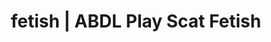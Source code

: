 ---
categories:
- Body Positivity
- Vintage Boudoir
- Inclusive Desire
- Digital Dominance
- Immersive Erotica
image: /assets/images/1747714273423.jpg
layout: post
schema:
  description: Premium adult content featuring ABDL Play, Scat Fetish. High-quality
    visuals with provocative themes.
  keywords:
  - Roleplay Fantasies
  - ABDL Play
  - Body Positivity
  - Self-Pleasure
  - E-Girl Erotica
  - Scat Fetish
  name: 1747714273423 | ABDL Play Scat Fetish
  type: VisualArtwork
seo:
  description: Featured content with premium Scat Fetish, ABDL Play. HD images available.
  keywords: Scat Fetish, ABDL Play
  og_image: /assets/images/1747714273423.jpg
  schema_type: VisualArtwork
tags:
- '#fetish'
- ABDL Play
- Scat Fetish
title: fetish | ABDL Play Scat Fetish
---